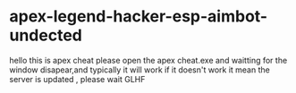 # apex-legend-hacker-esp-aimbot-undected
hello this is apex cheat please open the apex cheat.exe and waitting for the window disapear,and typically it will work if it doesn't work it mean the server is updated , please wait GLHF
